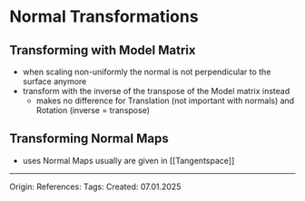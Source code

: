 # Normal Transformations

## Transforming with Model Matrix

- when scaling non-uniformly the normal is not perpendicular to the surface anymore
- transform with the inverse of the transpose of the Model matrix instead
	- makes no difference for Translation (not important with normals) and Rotation (inverse = transpose)

## Transforming Normal Maps

- uses Normal Maps usually are given in [[Tangentspace]]

---

Origin: 
References: 
Tags: 
Created: 07.01.2025

